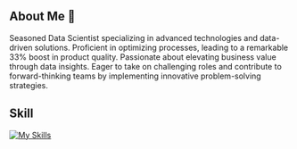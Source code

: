 ## About Me 👋
Seasoned Data Scientist specializing in advanced technologies and data-driven solutions. Proficient in
optimizing processes, leading to a remarkable 33% boost in product quality. Passionate about elevating
business value through data insights. Eager to take on challenging roles and contribute to forward-thinking
teams by implementing innovative problem-solving strategies.

## Skill
[![My Skills](https://skillicons.dev/icons?i=python,R,css,wasm)](https://skillicons.dev)




<!--
**dj52875660/dj52875660** is a ✨ _special_ ✨ repository because its `README.md` (this file) appears on your GitHub profile.

Here are some ideas to get you started:

- 🔭 I’m currently working on ...
- 🌱 I’m currently learning ...
- 👯 I’m looking to collaborate on ...
- 🤔 I’m looking for help with ...
- 💬 Ask me about ...
- 📫 How to reach me: ...
- 😄 Pronouns: ...
- ⚡ Fun fact: ...
-->
